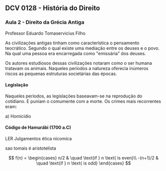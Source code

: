 ## DCV 0128 - História do Direito

### Aula 2 - Direito da Grécia Antiga

Professor Eduardo Tomaservicius Filho

As civilizações antigas tinham como característica  o pensamento teocrático. Segundo o qual existe uma mediação entre os deuses e o povo. Na qual uma pessoa era encarregada como "emissária" dos deuses.

Os autores estudiosos dessas civilizações notaram como o ser humana tratavam os animais. Naqueles períodos a natureza oferecia inúmeros riscos as pequenas estruturas societárias das épocas. 

#### Legislação

Naqueles períodos, as legislações baseavam-se na reprodução do cotidiano. E puniam o comumente com a morte. Os crimes mais recorrentes eram:

a) Homicídio

#### Código de Hamurábi (1700 a.C)

  LER Julgamentos ética nicomica



sao tomais é aristotelista


$$
f(n) =
  \begin{cases}
    n/2       & \quad \text{if } n \text{ is even}\\
    -(n+1)/2  & \quad \text{if } n \text{ is odd}
  \end{cases}
$$


